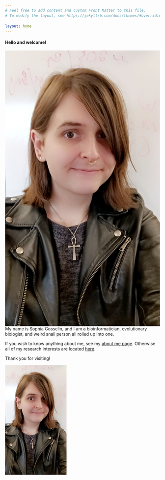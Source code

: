 ```yaml
---
# Feel free to add content and custom Front Matter to this file.
# To modify the layout, see https://jekyllrb.com/docs/themes/#overriding-theme-defaults

layout: home
---
```


#### Hello and welcome! 

<img style="float: right" style="width:200px;" src="images\headshot.jpg"/>

My name is Sophia Gosselin, and I am a bioinformatician, evolutionary biologist, and weird snail person all rolled up into one. 

If you wish to know anything about me, see my [about me page](/about.md). Otherwise all of my research interests are located [here](/research.md).

Thank you for visiting!

<img src="images\headshot.jpg" alt="drawing" style="width:200px;"/>


